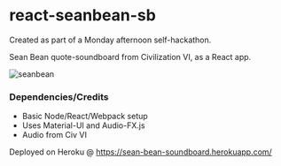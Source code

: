 # react-seanbean-sb
Created as part of a Monday afternoon self-hackathon.

Sean Bean quote-soundboard from Civilization VI, as a React app. 

![seanbean](http://thejoystick.net/wp-content/uploads/2016/07/tw-seanbean-440-2.jpg)

### Dependencies/Credits
- Basic Node/React/Webpack setup
- Uses Material-UI and Audio-FX.js
- Audio from Civ VI


Deployed on Heroku @ https://sean-bean-soundboard.herokuapp.com/
